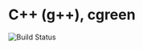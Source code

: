 # C++ (g++), cgreen

![Build Status](https://travis-ci.org/cyber-dojo-languages/gplusplus-cgreen.svg?branch=master)